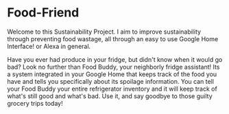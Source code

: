 # Food-Friend

Welcome to this Sustainability Project. I aim to improve sustainability through preventing food wastage, all through an easy to use Google Home Interface! or Alexa in general.

Have you ever had produce in your fridge, but didn't know when it would go bad? Look no further than Food Buddy, your neighborly fridge assistant! Its a system integrated in your Google Home that keeps track of the food you have and tells you specifically about its spoilage information. You can tell your Food Buddy your entire refrigerator inventory and it will keep track of what's still good and what's bad. Use it, and say goodbye to those guilty grocery trips today!
